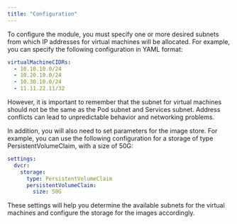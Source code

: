 ```yaml
---
title: "Configuration"
---
```


To configure the module, you must specify one or more desired subnets from which IP addresses for virtual machines will be allocated. For example, you can specify the following configuration in YAML format:

```yaml
virtualMachineCIDRs:
  - 10.10.10.0/24
  - 10.20.10.0/24
  - 10.30.10.0/24
  - 11.11.22.11/32
```

However, it is important to remember that the subnet for virtual machines should not be the same as the Pod subnet and Services subnet. Address conflicts can lead to unpredictable behavior and networking problems.

In addition, you will also need to set parameters for the image store. For example, you can use the following configuration for a storage of type PersistentVolumeClaim, with a size of 50G:

```yaml
settings:
  dvcr:
    storage:
      type: PersistentVolumeClaim
      persistentVolumeClaim:
        size: 50G
```

These settings will help you determine the available subnets for the virtual machines and configure the storage for the images accordingly.
